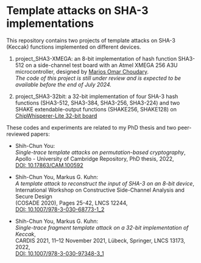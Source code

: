 # Template attacks on SHA-3 implementations

This repository contains two projects of template attacks on SHA-3 (Keccak) functions implemented on different devices.

1.  project\_SHA3-XMEGA: an 8-bit implementation of hash function SHA3-512 on a side-channel test board with an Atmel XMEGA 256 A3U microcontroller, designed by [Marios Omar Choudary](https://www.cl.cam.ac.uk/~osc22/docs/efficient_templates.pdf).  
    _The code of this project is still under review and is expected to be available before the end of July 2024._

2.  project\_SHA3-32bit: a 32-bit implementation of four SHA-3 hash functions (SHA3-512, SHA3-384, SHA3-256, SHA3-224) and two SHAKE extendable-output functions (SHAKE256, SHAKE128) on [ChipWhisperer-Lite 32-bit board](https://rtfm.newae.com/Starter%20Kits/ChipWhisperer-Lite/#1-part-32-bit)

These codes and experiments are related to my PhD thesis and two peer-reviewed papers:

 -  Shih-Chun You:  
    _Single-trace template attacks on permutation-based cryptography_,  
    Apollo - University of Cambridge Repository, PhD thesis, 2022,  
    [DOI: 10.17863/CAM.100592](https://doi.org/10.17863/CAM.100592)  

 -  Shih-Chun You, Markus G. Kuhn:  
    _A template attack to reconstruct the input of SHA-3 on an 8-bit device_,  
    International Workshop on Constructive Side-Channel Analysis and Secure Design  
    (COSADE 2020), Pages 25-42, LNCS 12244,  
    [DOI: 10.1007/978-3-030-68773-1_2](https://doi.org/10.1007/978-3-030-68773-1_2)  

 -  Shih-Chun You, Markus G. Kuhn:  
    _Single-trace fragment template attack on a 32-bit implementation of Keccak_,  
    CARDIS 2021, 11–12 November 2021, Lübeck, Springer, LNCS 13173, 2022,  
    [DOI: 10.1007/978-3-030-97348-3_1](https://doi.org/10.1007/978-3-030-97348-3_1)
